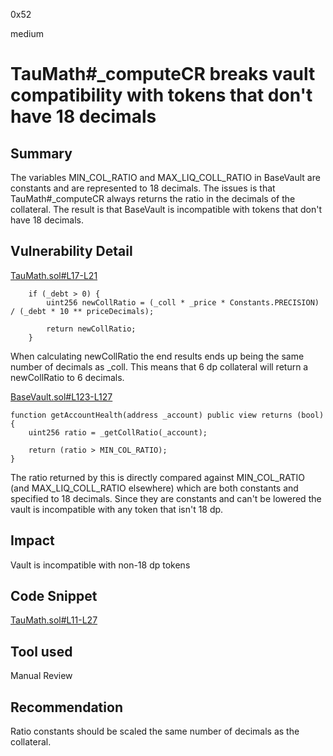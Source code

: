 0x52

medium

# TauMath#_computeCR breaks vault compatibility with tokens that don't have 18 decimals

## Summary

The variables MIN_COL_RATIO and MAX_LIQ_COLL_RATIO in BaseVault are constants and are represented to 18 decimals. The issues is that TauMath#_computeCR always returns the ratio in the decimals of the collateral. The result is that BaseVault is incompatible with tokens that don't have 18 decimals.

## Vulnerability Detail

[TauMath.sol#L17-L21](https://github.com/sherlock-audit/2023-03-taurus/blob/main/taurus-contracts/contracts/Libs/TauMath.sol#L17-L21)

        if (_debt > 0) {
            uint256 newCollRatio = (_coll * _price * Constants.PRECISION) / (_debt * 10 ** priceDecimals);

            return newCollRatio;
        }

When calculating newCollRatio the end results ends up being the same number of decimals as _coll. This means that 6 dp collateral will return a newCollRatio to 6 decimals. 

[BaseVault.sol#L123-L127](https://github.com/sherlock-audit/2023-03-taurus/blob/main/taurus-contracts/contracts/Vault/BaseVault.sol#L123-L127)

    function getAccountHealth(address _account) public view returns (bool) {
        uint256 ratio = _getCollRatio(_account);

        return (ratio > MIN_COL_RATIO);
    }

The ratio returned by this is directly compared against MIN_COL_RATIO (and MAX_LIQ_COLL_RATIO  elsewhere) which are both constants and specified to 18 decimals. Since they are constants and can't be lowered the vault is incompatible with any token that isn't 18 dp.

## Impact

Vault is incompatible with non-18 dp tokens

## Code Snippet

[TauMath.sol#L11-L27](https://github.com/sherlock-audit/2023-03-taurus/blob/main/taurus-contracts/contracts/Libs/TauMath.sol#L11-L27)

## Tool used

Manual Review

## Recommendation

Ratio constants should be scaled the same number of decimals as the collateral.